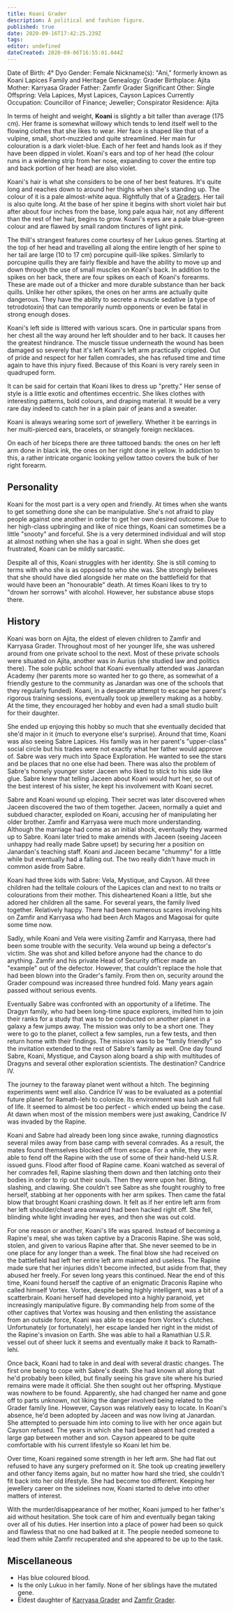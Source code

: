 ```yaml
---
title: Koani Grader
description: A political and fashion figure.
published: true
date: 2020-09-16T17:42:25.239Z
tags: 
editor: undefined
dateCreated: 2020-09-06T16:55:01.044Z
---
```


Date of Birth: 	4° Dyo
Gender: 	Female
Nickname(s): 	"Ani," formerly known as Koani Lapices
Family and Heritage
Genealogy: 	Grader
Birthplace: 	Ajita
Mother: 	Karryasa Grader
Father: 	Zamfir Grader
Significant Other: 	Single
Offspring: 	Vela Lapices, Myst Lapices, Cayson Lapices
Currently
Occupation: 	Councillor of Finance; Jeweller; Conspirator
Residence: 	Ajita


In terms of height and weight, **Koani** is slightly a bit taller than average (175 cm). Her frame is somewhat willowy which tends to lend itself well to the flowing clothes that she likes to wear. Her face is shaped like that of a vulpine, small, short-muzzled and quite streamlined. Her main fur colouration is a dark violet-blue. Each of her feet and hands look as if they have been dipped in violet. Koani's ears and top of her head (the colour runs in a widening strip from her nose, expanding to cover the entire top and back portion of her head) are also violet.

Koani's hair is what she considers to be one of her best features. It's quite long and reaches down to around her thighs when she's standing up. The colour of it is a pale almost-white aqua. Rightfully that of a [Graders](/genealogy/grader). Her tail is also quite long. At the base of her spine it begins with short violet hair but after about four inches from the base, long pale aqua hair, not any different than the rest of her hair, begins to grow. Koani's eyes are a pale blue-green colour and are flawed by small random tinctures of light pink.

The thill's strangest features come courtesy of her Lukuo genes. Starting at the top of her head and travelling all along the entire length of her spine to her tail are large (10 to 17 cm) porcupine quill-like spikes. Similarly to porcupine quills they are fairly flexible and have the ability to move up and down through the use of small muscles on Koani's back. In addition to the spikes on her back, there are four spikes on each of Koani's forearms. These are made out of a thicker and more durable substance than her back quills. Unlike her other spikes, the ones on her arms are actually quite dangerous. They have the ability to secrete a muscle sedative (a type of tetrodotoxin) that can temporarily numb opponents or even be fatal in strong enough doses.

Koani's left side is littered with various scars. One in particular spans from her chest all the way around her left shoulder and to her back. It causes her the greatest hindrance. The muscle tissue underneath the wound has been damaged so severely that it's left Koani's left arm practically crippled. Out of pride and respect for her fallen comrades, she has refused time and time again to have this injury fixed. Because of this Koani is very rarely seen in quadruped form.

It can be said for certain that Koani likes to dress up "pretty." Her sense of style is a little exotic and oftentimes eccentric. She likes clothes with interesting patterns, bold colours, and draping material. It would be a very rare day indeed to catch her in a plain pair of jeans and a sweater.

Koani is always wearing some sort of jewellery. Whether it be earrings in her multi-pierced ears, bracelets, or strangely foreign necklaces.

On each of her biceps there are three tattooed bands: the ones on her left arm done in black ink, the ones on her right done in yellow. In addiction to this, a rather intricate organic looking yellow tattoo covers the bulk of her right forearm.

## Personality

Koani for the most part is a very open and friendly. At times when she wants to get something done she can be manipulative. She's not afraid to play people against one another in order to get her own desired outcome. Due to her high-class upbringing and like of nice things, Koani can sometimes be a little "snooty" and forceful. She is a very determined individual and will stop at almost nothing when she has a goal in sight. When she does get frustrated, Koani can be mildly sarcastic.

Despite all of this, Koani struggles with her identity. She is still coming to terms with who she is as opposed to who she was. She strongly believes that she should have died alongside her mate on the battlefield for that would have been an "honourable" death. At times Koani likes to try to "drown her sorrows" with alcohol. However, her substance abuse stops there. 

## History

 Koani was born on Ajita, the eldest of eleven children to Zamfir and Karryasa Grader. Throughout most of her younger life, she was ushered around from one private school to the next. Most of these private schools were situated on Ajita, another was in Aurius (she studied law and politics there). The sole public school that Koani eventually attended was Janardan Academy (her parents more so wanted her to go there, as somewhat of a friendly gesture to the community as Janardan was one of the schools that they regularly funded). Koani, in a desperate attempt to escape her parent's rigorous training sessions, eventually took up jewellery making as a hobby. At the time, they encouraged her hobby and even had a small studio built for their daughter.

She ended up enjoying this hobby so much that she eventually decided that she'd major in it (much to everyone else's surprise). Around that time, Koani was also seeing Sabre Lapices. His family was in her parent's "upper-class" social circle but his trades were not exactly what her father would approve of. Sabre was very much into Space Exploration. He wanted to see the stars and be places that no one else had been. There was also the problem of Sabre's homely younger sister Jaceen who liked to stick to his side like glue. Sabre knew that telling Jaceen about Koani would hurt her, so out of the best interest of his sister, he kept his involvement with Koani secret.

Sabre and Koani wound up eloping. Their secret was later discovered when Jaceen discovered the two of them together. Jaceen, normally a quiet and subdued character, exploded on Koani, accusing her of manipulating her older brother. Zamfir and Karryasa were much more understanding. Although the marriage had come as an initial shock, eventually they warmed up to Sabre. Koani later tried to make amends with Jaceen (seeing Jaceen unhappy had really made Sabre upset) by securing her a position on Janardan's teaching staff. Koani and Jaceen became "chummy" for a little while but eventually had a falling out. The two really didn't have much in common aside from Sabre.

Koani had three kids with Sabre: Vela, Mystique, and Cayson. All three children had the telltale colours of the Lapices clan and next to no traits or colourations from their mother. This disheartened Koani a little, but she adored her children all the same. For several years, the family lived together. Relatively happy. There had been numerous scares involving hits on Zamfir and Karryasa who had been Arch Magos and Magosai for quite some time now.

Sadly, while Koani and Vela were visiting Zamfir and Karryasa, there had been some trouble with the security. Vela wound up being a defector's victim. She was shot and killed before anyone had the chance to do anything. Zamfir and his private Head of Security officer made an "example" out of the defector. However, that couldn't replace the hole that had been blown into the Grader's family. From then on, security around the Grader compound was increased three hundred fold. Many years again passed without serious events.

Eventually Sabre was confronted with an opportunity of a lifetime. The Dragyn family, who had been long-time space explorers, invited him to join their ranks for a study that was to be conducted on another planet in a galaxy a few jumps away. The mission was only to be a short one. They were to go to the planet, collect a few samples, run a few tests, and then return home with their findings. The mission was to be "family friendly" so the invitation extended to the rest of Sabre's family as well. One day found Sabre, Koani, Mystique, and Cayson along board a ship with multitudes of Dragyns and several other exploration scientists. The destination? Candrice IV.

The journey to the faraway planet went without a hitch. The beginning experiments went well also. Candrice IV was to be evaluated as a potential future planet for Ramath-lehi to colonize. Its environment was lush and full of life. It seemed to almost be too perfect - which ended up being the case. At dawn when most of the mission members were just awaking, Candrice IV was invaded by the Rapine.

Koani and Sabre had already been long since awake, running diagnostics several miles away from base camp with several comrades. As a result, the mates found themselves blocked off from escape. For a while, they were able to fend off the Rapine with the use of some of their hand-held U.S.R. issued guns. Flood after flood of Rapine came. Koani watched as several of her comrades fell, Rapine slashing them down and then latching onto their bodies in order to rip out their souls. Then they were upon her. Biting, slashing, and clawing. She couldn't see Sabre as she fought roughly to free herself, stabbing at her opponents with her arm spikes. Then came the fatal blow that brought Koani crashing down. It felt as if her entire left arm from her left shoulder/chest area onward had been hacked right off. She fell, blinding white light invading her eyes, and then she was out cold.

For one reason or another, Koani's life was spared. Instead of becoming a Rapine's meal, she was taken captive by a Draconis Rapine. She was sold, stolen, and given to various Rapine after that. She never seemed to be in one place for any longer than a week. The final blow she had received on the battlefield had left her entire left arm maimed and useless. The Rapine made sure that her injuries didn't become infected, but aside from that, they abused her freely. For seven long years this continued. Near the end of this time, Koani found herself the captive of an enigmatic Draconis Rapine who called himself Vortex. Vortex, despite being highly intelligent, was a bit of a scatterbrain. Koani herself had developed into a highly paranoid, yet increasingly manipulative figure. By commanding help from some of the other captives that Vortex was housing and then enlisting the assistance from an outside force, Koani was able to escape from Vortex's clutches. Unfortunately (or fortunately), her escape landed her right in the midst of the Rapine's invasion on Earth. She was able to hail a Ramathian U.S.R. vessel out of sheer luck it seems and eventually make it back to Ramath-lehi.

Once back, Koani had to take in and deal with several drastic changes. The first one being to cope with Sabre's death. She had known all along that he'd probably been killed, but finally seeing his grave site where his buried remains were made it official. She then sought out her offspring. Mystique was nowhere to be found. Apparently, she had changed her name and gone off to parts unknown, not liking the danger involved being related to the Grader family line. However, Cayson was relatively easy to locate. In Koani's absence, he'd been adopted by Jaceen and was now living at Janardan. She attempted to persuade him into coming to live with her once again but Cayson refused. The years in which she had been absent had created a large gap between mother and son. Cayson appeared to be quite comfortable with his current lifestyle so Koani let him be.

Over time, Koani regained some strength in her left arm. She had flat out refused to have any surgery preformed on it. She took up creating jewellery and other fancy items again, but no matter how hard she tried, she couldn't fit back into her old lifestyle. She had become too different. Keeping her jewellery career on the sidelines now, Koani started to delve into other matters of interest.

With the murder/disappearance of her mother, Koani jumped to her father's aid without hesitation. She took care of him and eventually began taking over all of his duties. Her insertion into a place of power had been so quick and flawless that no one had balked at it. The people needed someone to lead them while Zamfir recuperated and she appeared to be up to the task.

## Miscellaneous

- Has blue coloured blood.
- Is the only Lukuo in her family. None of her siblings have the mutated gene.
- Eldest daughter of [Karryasa Grader](/characters/karryasa-grader) and [Zamfir Grader](/characters/zamfir-grader).

